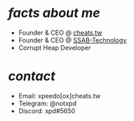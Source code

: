 # *facts about me*

- Founder & CEO @ [cheats.tw](https://cheats.tw/)
- Founder & CEO @ [SSAB-Technology](https://github.com/SSAB-Technology)
- Corrupt Heap Developer

# *contact*
- Email: xpeedo[ox]cheats.tw
- Telegram: @notxpd
- Discord: xpd#5650
